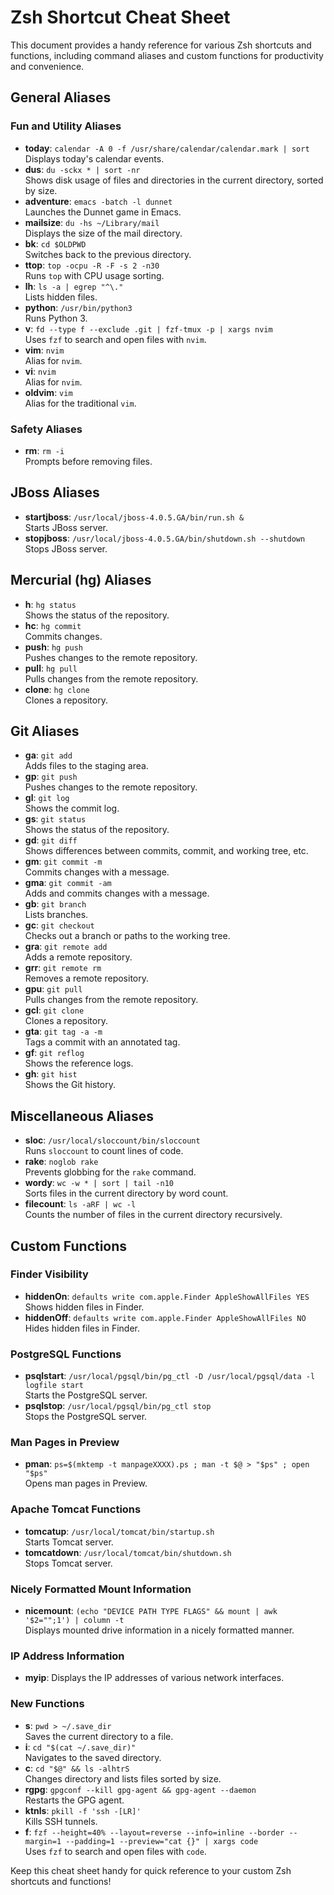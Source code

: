 # Zsh Shortcut Cheat Sheet

This document provides a handy reference for various Zsh shortcuts and functions, including command aliases and custom functions for productivity and convenience.

## General Aliases

### Fun and Utility Aliases
- **today**: `calendar -A 0 -f /usr/share/calendar/calendar.mark | sort`  
  Displays today's calendar events.
- **dus**: `du -sckx * | sort -nr`  
  Shows disk usage of files and directories in the current directory, sorted by size.
- **adventure**: `emacs -batch -l dunnet`  
  Launches the Dunnet game in Emacs.
- **mailsize**: `du -hs ~/Library/mail`  
  Displays the size of the mail directory.
- **bk**: `cd $OLDPWD`  
  Switches back to the previous directory.
- **ttop**: `top -ocpu -R -F -s 2 -n30`  
  Runs `top` with CPU usage sorting.
- **lh**: `ls -a | egrep "^\."`  
  Lists hidden files.
- **python**: `/usr/bin/python3`  
  Runs Python 3.
- **v**: `fd --type f --exclude .git | fzf-tmux -p | xargs nvim`  
  Uses `fzf` to search and open files with `nvim`.
- **vim**: `nvim`  
  Alias for `nvim`.
- **vi**: `nvim`  
  Alias for `nvim`.
- **oldvim**: `vim`  
  Alias for the traditional `vim`.

### Safety Aliases
- **rm**: `rm -i`  
  Prompts before removing files.

## JBoss Aliases
- **startjboss**: `/usr/local/jboss-4.0.5.GA/bin/run.sh &`  
  Starts JBoss server.
- **stopjboss**: `/usr/local/jboss-4.0.5.GA/bin/shutdown.sh --shutdown`  
  Stops JBoss server.

## Mercurial (hg) Aliases
- **h**: `hg status`  
  Shows the status of the repository.
- **hc**: `hg commit`  
  Commits changes.
- **push**: `hg push`  
  Pushes changes to the remote repository.
- **pull**: `hg pull`  
  Pulls changes from the remote repository.
- **clone**: `hg clone`  
  Clones a repository.

## Git Aliases
- **ga**: `git add`  
  Adds files to the staging area.
- **gp**: `git push`  
  Pushes changes to the remote repository.
- **gl**: `git log`  
  Shows the commit log.
- **gs**: `git status`  
  Shows the status of the repository.
- **gd**: `git diff`  
  Shows differences between commits, commit, and working tree, etc.
- **gm**: `git commit -m`  
  Commits changes with a message.
- **gma**: `git commit -am`  
  Adds and commits changes with a message.
- **gb**: `git branch`  
  Lists branches.
- **gc**: `git checkout`  
  Checks out a branch or paths to the working tree.
- **gra**: `git remote add`  
  Adds a remote repository.
- **grr**: `git remote rm`  
  Removes a remote repository.
- **gpu**: `git pull`  
  Pulls changes from the remote repository.
- **gcl**: `git clone`  
  Clones a repository.
- **gta**: `git tag -a -m`  
  Tags a commit with an annotated tag.
- **gf**: `git reflog`  
  Shows the reference logs.
- **gh**: `git hist`  
  Shows the Git history.

## Miscellaneous Aliases
- **sloc**: `/usr/local/sloccount/bin/sloccount`  
  Runs `sloccount` to count lines of code.
- **rake**: `noglob rake`  
  Prevents globbing for the `rake` command.
- **wordy**: `wc -w * | sort | tail -n10`  
  Sorts files in the current directory by word count.
- **filecount**: `ls -aRF | wc -l`  
  Counts the number of files in the current directory recursively.

## Custom Functions

### Finder Visibility
- **hiddenOn**: `defaults write com.apple.Finder AppleShowAllFiles YES`  
  Shows hidden files in Finder.
- **hiddenOff**: `defaults write com.apple.Finder AppleShowAllFiles NO`  
  Hides hidden files in Finder.

### PostgreSQL Functions
- **psqlstart**: `/usr/local/pgsql/bin/pg_ctl -D /usr/local/pgsql/data -l logfile start`  
  Starts the PostgreSQL server.
- **psqlstop**: `/usr/local/pgsql/bin/pg_ctl stop`  
  Stops the PostgreSQL server.

### Man Pages in Preview
- **pman**: `ps=$(mktemp -t manpageXXXX).ps ; man -t $@ > "$ps" ; open "$ps"`  
  Opens man pages in Preview.

### Apache Tomcat Functions
- **tomcatup**: `/usr/local/tomcat/bin/startup.sh`  
  Starts Tomcat server.
- **tomcatdown**: `/usr/local/tomcat/bin/shutdown.sh`  
  Stops Tomcat server.

### Nicely Formatted Mount Information
- **nicemount**: `(echo "DEVICE PATH TYPE FLAGS" && mount | awk '$2="";1') | column -t`  
  Displays mounted drive information in a nicely formatted manner.

### IP Address Information
- **myip**: Displays the IP addresses of various network interfaces.

### New Functions
- **s**: `pwd > ~/.save_dir`  
  Saves the current directory to a file.
- **i**: `cd "$(cat ~/.save_dir)"`  
  Navigates to the saved directory.
- **c**: `cd "$@" && ls -alhtrS`  
  Changes directory and lists files sorted by size.
- **rgpg**: `gpgconf --kill gpg-agent && gpg-agent --daemon`  
  Restarts the GPG agent.
- **ktnls**: `pkill -f 'ssh -[LR]'`  
  Kills SSH tunnels.
- **f**: `fzf --height=40% --layout=reverse --info=inline --border --margin=1 --padding=1 --preview="cat {}" | xargs code`  
  Uses `fzf` to search and open files with `code`.

Keep this cheat sheet handy for quick reference to your custom Zsh shortcuts and functions!